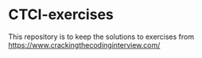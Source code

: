 # CTCI-exercises
This repository is to keep the solutions to exercises from https://www.crackingthecodinginterview.com/
